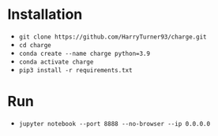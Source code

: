 # Installation

- `git clone https://github.com/HarryTurner93/charge.git`
- `cd charge`
- `conda create --name charge python=3.9`
- `conda activate charge`
- `pip3 install -r requirements.txt`

# Run

 - `jupyter notebook --port 8888 --no-browser --ip 0.0.0.0`

